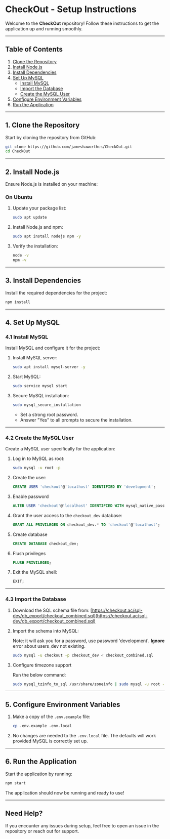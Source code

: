 # CheckOut - Setup Instructions

Welcome to the **CheckOut** repository! Follow these instructions to get the application up and running smoothly.

---

## **Table of Contents**
1. [Clone the Repository](#1-clone-the-repository)
2. [Install Node.js](#2-install-nodejs)
3. [Install Dependencies](#3-install-dependencies)
4. [Set Up MySQL](#4-set-up-mysql)
   - [Install MySQL](#41-install-mysql)
   - [Import the Database](#42-import-the-database)
   - [Create the MySQL User](#43-create-the-mysql-user)
5. [Configure Environment Variables](#5-configure-environment-variables)
6. [Run the Application](#6-run-the-application)

---

## **1. Clone the Repository**

Start by cloning the repository from GitHub:

```bash
git clone https://github.com/jameshaworthcs/CheckOut.git
cd CheckOut
```

---

## **2. Install Node.js**

Ensure Node.js is installed on your machine:

### **On Ubuntu**
1. Update your package list:
   ```bash
   sudo apt update
   ```
2. Install Node.js and npm:
   ```bash
   sudo apt install nodejs npm -y
   ```
3. Verify the installation:
   ```bash
   node -v
   npm -v
   ```

---

## **3. Install Dependencies**

Install the required dependencies for the project:

```bash
npm install
```

---

## **4. Set Up MySQL**

### **4.1 Install MySQL**

Install MySQL and configure it for the project:

1. Install MySQL server:
   ```bash
   sudo apt install mysql-server -y
   ```
2. Start MySQL:
   ```bash
   sudo service mysql start
   ```
3. Secure MySQL installation:
   ```bash
   sudo mysql_secure_installation
   ```
   - Set a strong root password.
   - Answer "Yes" to all prompts to secure the installation.

---

### **4.2 Create the MySQL User**

Create a MySQL user specifically for the application:

1. Log in to MySQL as root:
   ```bash
   sudo mysql -u root -p
   ```
2. Create the user:
   ```sql
   CREATE USER 'checkout'@'localhost' IDENTIFIED BY 'development';
   ```
2. Enable password
    ```sql
    ALTER USER 'checkout'@'localhost' IDENTIFIED WITH mysql_native_password BY 'development';
    ```
3. Grant the user access to the `checkout_dev` database:
   ```sql
   GRANT ALL PRIVILEGES ON checkout_dev.* TO 'checkout'@'localhost';
   ```
4. Create database
    ```sql
    CREATE DATABASE checkout_dev;
    ```
5. Flush privileges
    ```sql
    FLUSH PRIVILEGES;
    ```
6. Exit the MySQL shell:
   ```sql
   EXIT;
   ```

---

### **4.3 Import the Database**

1. Download the SQL schema file from:
   [https://checkout.ac/sql-dev/db_export/checkout_combined.sql](https://checkout.ac/sql-dev/db_export/checkout_combined.sql)

2. Import the schema into MySQL:

   Note: it will ask you for a password, use password 'development'. **Ignore** error about users_dev not existing.
   ```bash
   sudo mysql -u checkout -p checkout_dev < checkout_combined.sql
   ```

3. Configure timezone support

    Run the below command:
    ```bash
    sudo mysql_tzinfo_to_sql /usr/share/zoneinfo | sudo mysql -u root -p mysql
    ```

---

## **5. Configure Environment Variables**

1. Make a copy of the `.env.example` file:
   ```bash
   cp .env.example .env.local
   ```
2. No changes are needed to the `.env.local` file. The defaults will work provided MySQL is correctly set up.

---

## **6. Run the Application**

Start the application by running:

```bash
npm start
```

The application should now be running and ready to use!

---

## **Need Help?**

If you encounter any issues during setup, feel free to open an issue in the repository or reach out for support.